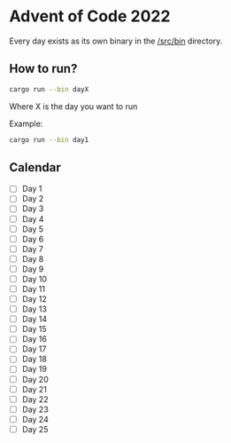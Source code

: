 # Advent of Code 2022

Every day exists as its own binary in the [/src/bin](src/bin/) directory.

## How to run?

```bash
cargo run --bin dayX
```

Where X is the day you want to run

Example:
```bash
cargo run --bin day1
```

## Calendar

- [ ] Day 1
- [ ] Day 2
- [ ] Day 3
- [ ] Day 4
- [ ] Day 5
- [ ] Day 6
- [ ] Day 7
- [ ] Day 8
- [ ] Day 9
- [ ] Day 10
- [ ] Day 11
- [ ] Day 12
- [ ] Day 13
- [ ] Day 14
- [ ] Day 15
- [ ] Day 16
- [ ] Day 17
- [ ] Day 18
- [ ] Day 19
- [ ] Day 20
- [ ] Day 21
- [ ] Day 22
- [ ] Day 23
- [ ] Day 24
- [ ] Day 25
